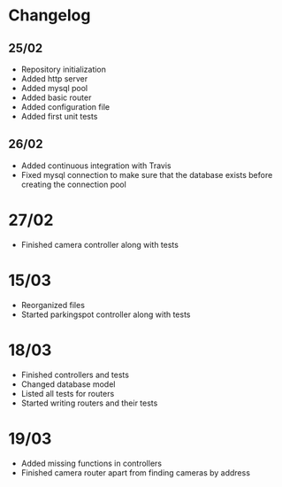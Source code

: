 # Changelog

## 25/02

- Repository initialization
- Added http server
- Added mysql pool
- Added basic router
- Added configuration file
- Added first unit tests

## 26/02

- Added continuous integration with Travis
- Fixed mysql connection to make sure that the database exists before creating the connection pool

# 27/02

- Finished camera controller along with tests

# 15/03

- Reorganized files
- Started parkingspot controller along with tests

# 18/03

- Finished controllers and tests
- Changed database model
- Listed all tests for routers
- Started writing routers and their tests

# 19/03

- Added missing functions in controllers
- Finished camera router apart from finding cameras by address